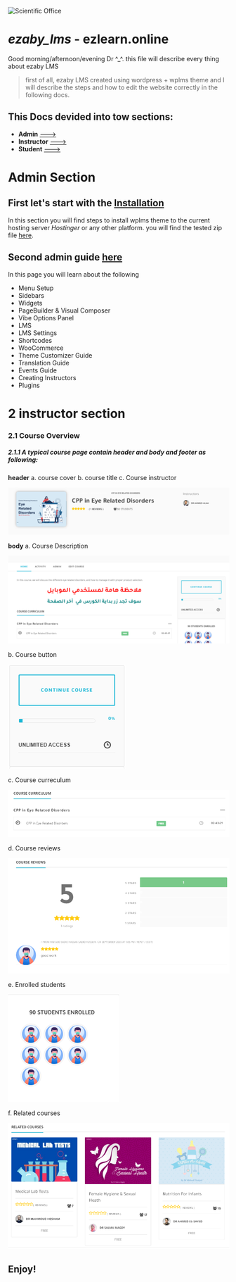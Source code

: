 ![Scientific Office](https://github.com/a-lamloum/ezaby_lms/blob/master/library/logo_1111-1024x301.png)
# *ezaby_lms* - ezlearn.online

Good morning/afternoon/evening Dr ^_^. 
this file will describe every thing about ezaby LMS 

> first of all, ezaby LMS created using wordpress + wplms theme and I will describe the steps and how to edit the website correctly in the following docs.

This Docs devided into tow sections: 
-
* **Admin** [--->](#admin) 
* **Instructor** [--->](#inst) 
* **Student** [--->](#admin) 

 # Admin Section<a name="admin"> </a>

## First let's start with the [Installation](https://vibethemes.github.io/wplms-docs/installation.html)

In this section you will find steps to install wplms theme to the current hosting server *Hostinger* or any other platform.
you will find the tested zip file [here](#).

## Second admin guide [here](https://vibethemes.github.io/wplms-docs/admin-guide.html)

In this page you will learn about the following 
- Menu Setup
- Sidebars
- Widgets
- PageBuilder & Visual Composer
- Vibe Options Panel
- LMS
- LMS Settings
- Shortcodes
- WooCommerce
- Theme Customizer Guide
- Translation Guide
- Events Guide
- Creating Instructors
- Plugins


# 2 instructor section <a name="inst"> </a>
### 2.1 Course Overview
##### 2.1.1 A typical course page contain header and body and footer as following: 
  **header**
  a. course cover 
  b. course title 
  c. Course instructor 
  
  ![course header](https://github.com/a-lamloum/ezaby_lms/blob/master/docs/figure2.1.1.PNG)

  
  **body**
  a. Course Description
  
  ![course Description](https://github.com/a-lamloum/ezaby_lms/blob/master/docs/2.1.2.PNG)
  
  b. Course button
  
  ![course button](https://github.com/a-lamloum/ezaby_lms/blob/master/docs/course%20button.PNG)
  
  c. Course curreculum
  
  ![course header](https://github.com/a-lamloum/ezaby_lms/blob/master/docs/Course%20currecullum.PNG)
  
  d. Course reviews
  
  ![course header](https://github.com/a-lamloum/ezaby_lms/blob/master/docs/Course%20review.PNG)
  
  e. Enrolled students 
  
  ![course header](https://github.com/a-lamloum/ezaby_lms/blob/master/docs/student%20counts.PNG)
  
  f. Related courses 
  
  ![course header](https://github.com/a-lamloum/ezaby_lms/blob/master/docs/related%20courses.PNG)

	 
  
## Enjoy!
 
